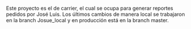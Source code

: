 Este proyecto es el de carrier, el cual se ocupa para generar reportes pedidos por José Luis. Los últimos cambios de manera local se trabajaron en la branch Josue_local y en producción está en la branch master.
